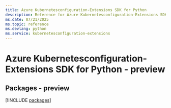 ```yaml
---
title: Azure Kubernetesconfiguration-Extensions SDK for Python
description: Reference for Azure Kubernetesconfiguration-Extensions SDK for Python
ms.date: 07/21/2025
ms.topic: reference
ms.devlang: python
ms.service: kubernetesconfiguration-extensions
---
```

# Azure Kubernetesconfiguration-Extensions SDK for Python - preview
## Packages - preview
[!INCLUDE [packages](kubernetesconfiguration-extensions-index.md)]